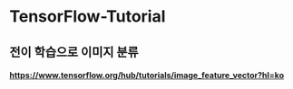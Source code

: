 # TensorFlow-Tutorial

## 전이 학습으로 이미지 분류
#### https://www.tensorflow.org/hub/tutorials/image_feature_vector?hl=ko
